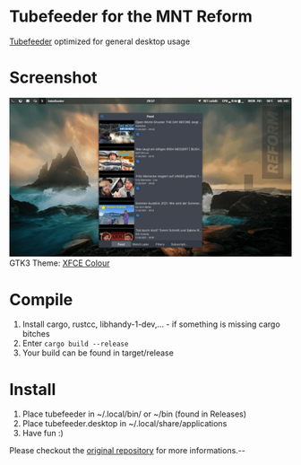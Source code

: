 # Tubefeeder for the MNT Reform
[Tubefeeder](https://github.com/Schmiddiii/Tubefeeder) optimized for general desktop usage

# Screenshot
![Tubefeeder on MNT Reform](screenshots/tubefeeder_reform.png)
GTK3 Theme: [XFCE Colour](https://www.pling.com/p/1276216)

# Compile
1. Install cargo, rustcc, libhandy-1-dev,... - if something is missing cargo bitches
2. Enter ```cargo build --release```
3. Your build can be found in target/release

# Install
1. Place tubefeeder in ~/.local/bin/ or ~/bin (found in Releases)
2. Place tubefeeder.desktop in ~/.local/share/applications
3. Have fun :)

Please checkout the [original repository](https://github.com/Schmiddiii/Tubefeeder) for more informations.--
